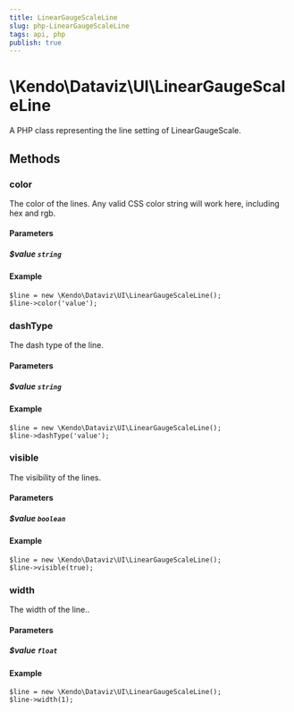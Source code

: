 ```yaml
---
title: LinearGaugeScaleLine
slug: php-LinearGaugeScaleLine
tags: api, php
publish: true
---
```


# \Kendo\Dataviz\UI\LinearGaugeScaleLine

A PHP class representing the line setting of LinearGaugeScale.


## Methods

### color
The color of the lines. Any valid CSS color string will work here, including hex and rgb.
#### Parameters

##### $value `string`



#### Example 
    $line = new \Kendo\Dataviz\UI\LinearGaugeScaleLine();
    $line->color('value');

### dashType
The dash type of the line.
#### Parameters

##### $value `string`



#### Example 
    $line = new \Kendo\Dataviz\UI\LinearGaugeScaleLine();
    $line->dashType('value');

### visible
The visibility of the lines.
#### Parameters

##### $value `boolean`



#### Example 
    $line = new \Kendo\Dataviz\UI\LinearGaugeScaleLine();
    $line->visible(true);

### width
The width of the line..
#### Parameters

##### $value `float`



#### Example 
    $line = new \Kendo\Dataviz\UI\LinearGaugeScaleLine();
    $line->width(1);

